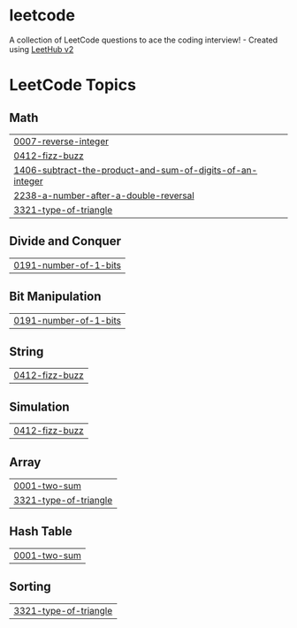 # leetcode
A collection of LeetCode questions to ace the coding interview! - Created using [LeetHub v2](https://github.com/arunbhardwaj/LeetHub-2.0)

<!---LeetCode Topics Start-->
# LeetCode Topics
## Math
|  |
| ------- |
| [0007-reverse-integer](https://github.com/a4appIe/leetcode/tree/master/0007-reverse-integer) |
| [0412-fizz-buzz](https://github.com/a4appIe/leetcode/tree/master/0412-fizz-buzz) |
| [1406-subtract-the-product-and-sum-of-digits-of-an-integer](https://github.com/a4appIe/leetcode/tree/master/1406-subtract-the-product-and-sum-of-digits-of-an-integer) |
| [2238-a-number-after-a-double-reversal](https://github.com/a4appIe/leetcode/tree/master/2238-a-number-after-a-double-reversal) |
| [3321-type-of-triangle](https://github.com/a4appIe/leetcode/tree/master/3321-type-of-triangle) |
## Divide and Conquer
|  |
| ------- |
| [0191-number-of-1-bits](https://github.com/a4appIe/leetcode/tree/master/0191-number-of-1-bits) |
## Bit Manipulation
|  |
| ------- |
| [0191-number-of-1-bits](https://github.com/a4appIe/leetcode/tree/master/0191-number-of-1-bits) |
## String
|  |
| ------- |
| [0412-fizz-buzz](https://github.com/a4appIe/leetcode/tree/master/0412-fizz-buzz) |
## Simulation
|  |
| ------- |
| [0412-fizz-buzz](https://github.com/a4appIe/leetcode/tree/master/0412-fizz-buzz) |
## Array
|  |
| ------- |
| [0001-two-sum](https://github.com/a4appIe/leetcode/tree/master/0001-two-sum) |
| [3321-type-of-triangle](https://github.com/a4appIe/leetcode/tree/master/3321-type-of-triangle) |
## Hash Table
|  |
| ------- |
| [0001-two-sum](https://github.com/a4appIe/leetcode/tree/master/0001-two-sum) |
## Sorting
|  |
| ------- |
| [3321-type-of-triangle](https://github.com/a4appIe/leetcode/tree/master/3321-type-of-triangle) |
<!---LeetCode Topics End-->